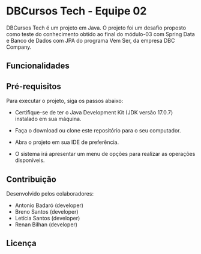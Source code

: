 # DBCursos Tech - Equipe 02
DBCursos Tech é um projeto em Java. O projeto foi um desafio proposto como teste do conhecimento obtido ao final do módulo-03 com Spring Data e Banco de Dados com JPA do programa Vem Ser, da empresa DBC Company.

## Funcionalidades


## Pré-requisitos
Para executar o projeto, siga os passos abaixo:

- Certifique-se de ter o Java Development Kit (JDK versão 17.0.7) instalado em sua máquina.

- Faça o download ou clone este repositório para o seu computador.

- Abra o projeto em sua IDE de preferência.

- O sistema irá apresentar um menu de opções para realizar as operações disponíveis.

## Contribuição
Desenvolvido pelos colaboradores:
- Antonio Badaró (developer)
- Breno Santos (developer)
- Letícia Santos (developer)
- Renan Bilhan (developer)

## Licença 